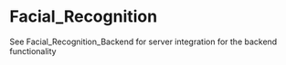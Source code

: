 # Facial_Recognition

See Facial_Recognition_Backend for server integration for the backend functionality
